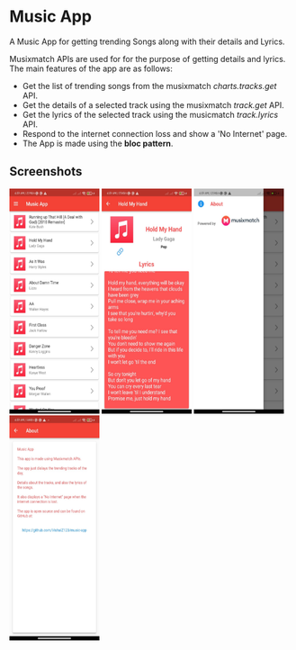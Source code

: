# Music App

A Music App for getting trending Songs along with their details and Lyrics.

Musixmatch APIs are used for for the purpose of getting details and lyrics.
The main features of the app are as follows:

- Get the list of trending songs from the musixmatch *charts.tracks.get* API.
- Get the details of a selected track using the musixmatch *track.get* API.
- Get the lyrics of the selected track using the musicmatch *track.lyrics* API.
- Respond to the internet connection loss and show a 'No Internet' page.
- The App is made using the **bloc pattern**.

## Screenshots
<img src='./assets/screenshots/home.jpeg' height=400 width=160>

<img src='./assets/screenshots/track.jpeg' height=400 width=160>

<img src='./assets/screenshots/side.jpeg' height=400 width=160>

<img src='./assets/screenshots/about.jpeg' height=400 width=160>

